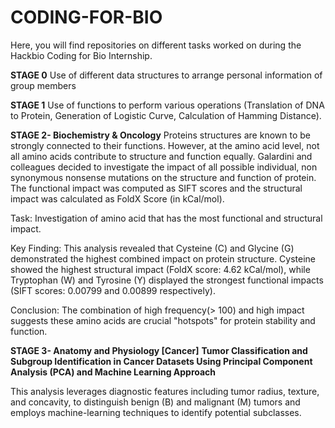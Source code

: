 # CODING-FOR-BIO
Here, you will find repositories on different tasks worked on during the Hackbio Coding for Bio Internship.

**STAGE 0**
Use of different data structures to arrange personal information of group members 

**STAGE 1**
Use of functions to perform various operations (Translation of DNA to Protein, Generation of Logistic Curve, Calculation of Hamming Distance).

**STAGE 2- Biochemistry & Oncology**
Proteins structures are known to be strongly connected to their functions. However, at the amino acid level, not all amino acids contribute to structure and function equally. Galardini and colleagues decided to investigate the impact of all possible individual, non synonymous nonsense mutations on the structure and function of protein.
The functional impact was computed as SIFT scores and the structural impact was calculated as FoldX Score (in kCal/mol).

Task:
Investigation of amino acid that has the most functional and structural impact.

Key Finding:
This analysis revealed that Cysteine (C) and Glycine (G) demonstrated the highest combined impact on protein structure. Cysteine showed the highest structural impact (FoldX score: 4.62 kCal/mol), while Tryptophan (W) and Tyrosine (Y) displayed the strongest functional impacts (SIFT scores: 0.00799 and 0.00899 respectively).

Conclusion: 
 The combination of high frequency(> 100) and high impact suggests these amino acids are crucial "hotspots" for protein stability and function.

**STAGE 3- Anatomy and Physiology [Cancer]**
**Tumor Classification and Subgroup Identification in Cancer Datasets Using Principal Component Analysis (PCA) and Machine Learning Approach**

This analysis leverages diagnostic features including tumor radius, texture, and concavity, to distinguish benign (B) and malignant (M) tumors and employs machine-learning techniques to identify potential subclasses.

 
